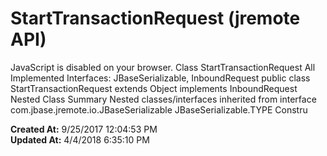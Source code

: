 # StartTransactionRequest (jremote API)

JavaScript is disabled on your browser. Class StartTransactionRequest All Implemented Interfaces: JBaseSerializable, InboundRequest public class StartTransactionRequest extends Object implements InboundRequest Nested Class Summary Nested classes/interfaces inherited from interface com.jbase.jremote.io.JBaseSerializable JBaseSerializable.TYPE Constru  

**Created At:** 9/25/2017 12:04:53 PM  
**Updated At:** 4/4/2018 6:35:10 PM  

